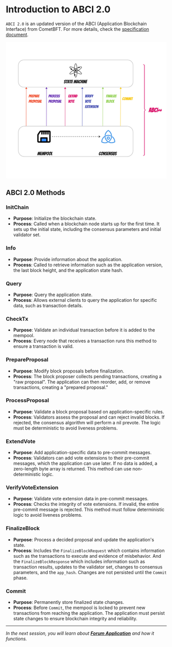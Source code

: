 # Introduction to ABCI 2.0

`ABCI 2.0` is an updated version of the ABCI (Application Blockchain Interface) from CometBFT. For more details, check the [specification document](https://docs.cometbft.com/v1.0/spec/abci/).

![ABCI 2.0](images/ABCI2.jpg)

## ABCI 2.0 Methods

### InitChain

- **Purpose**: Initialize the blockchain state.
- **Process**: Called when a blockchain node starts up for the first time. It sets up the initial state, including the consensus parameters and initial validator set.

### Info

- **Purpose**: Provide information about the application.
- **Process**: Called to retrieve information such as the application version, the last block height, and the application state hash.

### Query

- **Purpose**: Query the application state.
- **Process**: Allows external clients to query the application for specific data, such as transaction details.

### CheckTx

- **Purpose**: Validate an individual transaction before it is added to the mempool.
- **Process**: Every node that receives a transaction runs this method to ensure a transaction is valid.

### PrepareProposal

- **Purpose**: Modify block proposals before finalization.
- **Process**: The block proposer collects pending transactions, creating a "raw proposal". The application can then reorder, add, or remove transactions, creating a "prepared proposal."

### ProcessProposal

- **Purpose**: Validate a block proposal based on application-specific rules.
- **Process**: Validators assess the proposal and can reject invalid blocks. If rejected, the consensus algorithm will perform a nil prevote. The logic must be deterministic to avoid liveness problems.

### ExtendVote

- **Purpose**: Add application-specific data to pre-commit messages.
- **Process**: Validators can add vote extensions to their pre-commit messages, which the application can use later. If no data is added, a zero-length byte array is returned. This method can use non-deterministic logic.

### VerifyVoteExtension

- **Purpose**: Validate vote extension data in pre-commit messages.
- **Process**: Checks the integrity of vote extensions. If invalid, the entire pre-commit message is rejected. This method must follow deterministic logic to avoid liveness problems.

### FinalizeBlock

- **Purpose**: Process a decided proposal and update the application's state.
- **Process**: Includes the `FinalizeBlockRequest` which contains information such as the transactions to execute and evidence of misbehavior. And the `FinalizeBlockResponse` which includes information such as transaction results, updates to the validator set, changes to consensus parameters, and the `app_hash`. Changes are not persisted until the `Commit` phase.

### Commit

- **Purpose**: Permanently store finalized state changes.
- **Process**: Before `Commit`, the mempool is locked to prevent new transactions from reaching the application. The application must persist state changes to ensure blockchain integrity and reliability.

---------------

*In the next session, you will learn about [**Forum Application**](2.intro-forumApp.md) and how it functions.*
